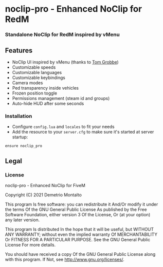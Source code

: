 # noclip-pro - Enhanced NoClip for RedM

### Standalone NoClip for RedM inspired by vMenu


## Features

- NoClip UI inspired by vMenu (thanks to [Tom Grobbe](https://github.com/TomGrobbe "Tom Grobbe GitHub page"))
- Customizable speeds
- Customizable languages
- Customizable keybindings
- Camera modes
- Ped transparency inside vehicles
- Frozen position toggle
- Permissions management (steam id and groups)
- Auto-hide HUD after some seconds


### Installation

- Configure `config.lua` and `locales` to fit your needs
- Add the resource to your `server.cfg` to make sure it's started at server startup:

```
ensure noclip_pro
```

## Legal

### License

noclip-pro - Enhanced NoClip for FiveM

Copyright (C) 2021 Demetrio Montalto

This program Is free software: you can redistribute it And/Or modify it under the terms Of the GNU General Public License As published by the Free Software Foundation, either version 3 Of the License, Or (at your option) any later version.

This program Is distributed In the hope that it will be useful, but WITHOUT ANY WARRANTY; without even the implied warranty Of MERCHANTABILITY Or FITNESS FOR A PARTICULAR PURPOSE. See the GNU General Public License For more details.

You should have received a copy Of the GNU General Public License along with this program. If Not, see http://www.gnu.org/licenses/.
